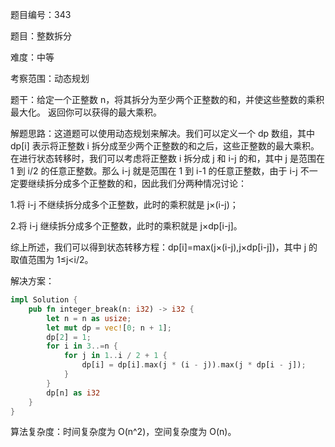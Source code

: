 题目编号：343

题目：整数拆分

难度：中等

考察范围：动态规划

题干：给定一个正整数 n，将其拆分为至少两个正整数的和，并使这些整数的乘积最大化。 返回你可以获得的最大乘积。

解题思路：这道题可以使用动态规划来解决。我们可以定义一个 dp 数组，其中 dp[i] 表示将正整数 i 拆分成至少两个正整数的和之后，这些正整数的最大乘积。在进行状态转移时，我们可以考虑将正整数 i 拆分成 j 和 i-j 的和，其中 j 是范围在 1 到 i/2 的任意正整数。那么 i-j 就是范围在 1 到 i-1 的任意正整数，由于 i-j 不一定要继续拆分成多个正整数的和，因此我们分两种情况讨论：

1.将 i-j 不继续拆分成多个正整数，此时的乘积就是 j×(i-j)；

2.将 i-j 继续拆分成多个正整数，此时的乘积就是 j×dp[i-j]。

综上所述，我们可以得到状态转移方程：dp[i]=max(j×(i-j),j×dp[i-j])，其中 j 的取值范围为 1≤j<i/2。

解决方案：

```rust
impl Solution {
    pub fn integer_break(n: i32) -> i32 {
        let n = n as usize;
        let mut dp = vec![0; n + 1];
        dp[2] = 1;
        for i in 3..=n {
            for j in 1..i / 2 + 1 {
                dp[i] = dp[i].max(j * (i - j)).max(j * dp[i - j]);
            }
        }
        dp[n] as i32
    }
}
```

算法复杂度：时间复杂度为 O(n^2)，空间复杂度为 O(n)。